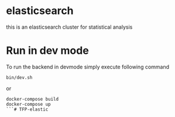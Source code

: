 # elasticsearch
this is an elasticsearch cluster for statistical analysis

# Run in dev mode

To run the backend in devmode simply execute following command

```
bin/dev.sh
```
or
```
docker-compose build
docker-compose up
```# TFP-elastic
